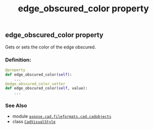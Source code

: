 ﻿---
title: edge_obscured_color property
second_title: Aspose.CAD for Python via .NET API References
description: 
type: docs
weight: 210
url: /aspose.cad.fileformats.cad.cadobjects/cadvisualstyle/edge_obscured_color/
is_root: false
---

## edge_obscured_color property


Gets or sets the color of the edge obscured.
### Definition:
```python
@property
def edge_obscured_color(self):
    ...
@edge_obscured_color.setter
def edge_obscured_color(self, value):
    ...
```

### See Also
* module [`aspose.cad.fileformats.cad.cadobjects`](../../)
* class [`CadVisualStyle`](/cad/python-net/aspose.cad.fileformats.cad.cadobjects/cadvisualstyle)

